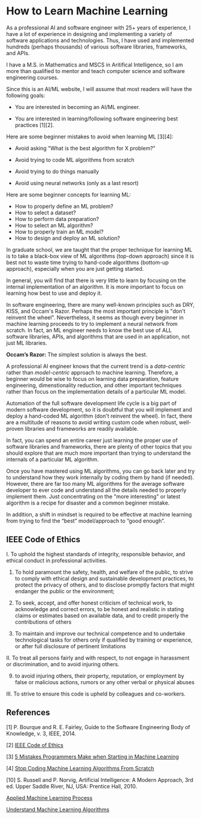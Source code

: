 # How to Learn Machine Learning

As a professional AI and software engineer with 25+ years of experience, I have a lot of experience in designing and implementing a variety of software applications and technologies. Thus, I have used and implemented hundreds (perhaps thousands) of various software libraries, frameworks, and APIs. 

I have a M.S. in Mathematics and MSCS in Aritifical Intelligence, so I am more than qualified to mentor and teach computer science and software engineering courses.

Since this is an AI/ML website, I will assume that most readers will have the following goals:

- You are interested in becoming an AI/ML engineer. 

- You are interested in learning/following software engineering best practices [1][2].


Here are some beginner mistakes to avoid when learning ML [3][4]:

- Avoid asking "What is the best algorithm for X problem?"

- Avoid trying to code ML algorithms from scratch

- Avoid trying to do things manually

- Avoid using neural networks (only as a last resort)

Here are some beginner concepts for learning ML:

- How to properly define an ML problem?
- How to select a dataset?
- How to perform data preparation?
- How to select an ML algorithm?
- How to properly train an ML model?
- How to design and deploy an ML solution?

In graduate school, we are taught that the proper technique for learning ML is to take a black-box view of ML algorithms (top-down approach) since it is best not to waste time trying to hand-code algorithms (bottom-up approach), especially when you are just getting started. 

In general, you will find that there is very little to learn by focusing on the internal implementation of an algorithm. It is more important to focus on learning how best to use and deploy it. 

In software engineering, there are many well-known principles such as DRY, KISS, and Occam's Razor. Perhaps the most important principle is "don't reinvent the wheel". Nevertheless, it seems as though every beginner in machine learning proceeds to try to implement a neural network from scratch. In fact, an ML engineer needs to know the best use of ALL software libraries, APIs, and algorithms that are used in an application, not just ML libraries.

**Occam’s Razor:** The simplest solution is always the best. 

A professional AI engineer knows that the current trend is a _data-centric_ rather than _model-centric_ approach to machine learning. Therefore, a beginner would be wise to focus on learning data preparation, feature engineering, dimenstionality reduction, and other important techniques rather than focus on the implementation details of a particular ML model.

Automation of the full software development life cycle is a big part of modern software development, so it is doubtful that you will implement and deploy a hand-coded ML algorithm (don't reinvent the wheel). In fact, there are a multitude of reasons to avoid writing custom code when robust, well-proven libraries and frameworks are readily available. 

In fact, you can spend an entire career just learning the proper use of software libraries and frameworks, there are plenty of other topics that you should explore that are much more important than trying to understand the internals of a particular ML algorithm.

Once you have mastered using ML algorithms, you can go back later and try to understand how they work internally by coding them by hand (if needed). However, there are far too many ML algorithms for the average software developer to ever code and understand all the details needed to properly implement them. Just concentrating on the "more interesting" or latest algorithm is a recipe for disaster and a common beginner mistake. 

In addition, a shift in mindset is required to be effective at machine learning from trying to find the “best” model/approach to “good enough”. 


## IEEE Code of Ethics

I. To uphold the highest standards of integrity, responsible behavior, and ethical conduct in professional activities.

1.  To hold paramount the safety, health, and welfare of the public, to strive to comply with ethical design and sustainable development practices, to protect the privacy of others, and to disclose promptly factors that might endanger the public or the environment;

5. To seek, accept, and offer honest criticism of technical work, to acknowledge and correct errors, to be honest and realistic in stating claims or estimates based on available data, and to credit properly the contributions of others

6. To maintain and improve our technical competence and to undertake technological tasks for others only if qualified by training or experience, or after full disclosure of pertinent limitations

II. To treat all persons fairly and with respect, to not engage in harassment or discrimination, and to avoid injuring others.

9. to avoid injuring others, their property, reputation, or employment by false or malicious actions, rumors or any other verbal or physical abuses

III. To strive to ensure this code is upheld by colleagues and co-workers.


## References

[1] P. Bourque and R. E. Fairley, Guide to the Software Engineering Body of Knowledge, v. 3, IEEE, 2014.

[2] [IEEE Code of Ethics](https://www.ieee.org/about/corporate/governance/p7-8.html)

[3] [5 Mistakes Programmers Make when Starting in Machine Learning](https://machinelearningmastery.com/mistakes-programmers-make-when-starting-in-machine-learning/)

[4] [Stop Coding Machine Learning Algorithms From Scratch](https://machinelearningmastery.com/dont-implement-machine-learning-algorithms/)


[10] S. Russell and P. Norvig, Artificial Intelligence: A Modern Approach, 3rd ed. Upper Saddle River, NJ, USA: Prentice Hall, 2010.


[Applied Machine Learning Process](https://machinelearningmastery.com/start-here/#process)

[Understand Machine Learning Algorithms](https://machinelearningmastery.com/start-here/#algorithms)

